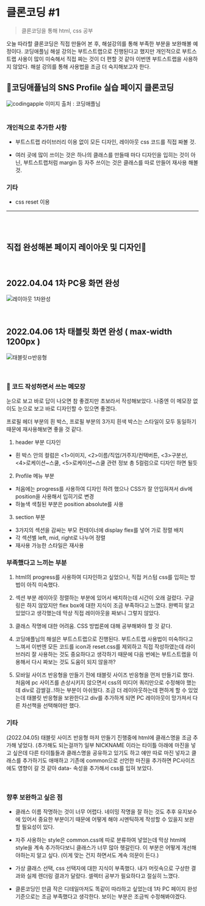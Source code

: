 # 클론코딩 #1

> 클론코딩을 통해 html, css 공부

오늘 따라할 클론코딩은 직접 만들어 본 후, 해설강의를 통해 부족한 부분을 보완해볼 예정이다.
코딩애플님 해설 강의는 부트스트랩으로 진행된다고 했지만 개인적으로 부트스트랩 사용이 많이 미숙해서 직접 짜는 것이 더 편할 것 같아 이번엔 부트스트랩을 사용하지 않았다. 해설 강의를 통해 사용법을 조금 더 숙지해보고자 한다.

## 🍎코딩애플님의 SNS Profile 실습 페이지 클론코딩

![codingapple](https://user-images.githubusercontent.com/48672106/161401308-a8b4e1a9-ebbf-4557-8a79-66d5ab05f2d2.PNG)
이미지 출처 : 코딩애플님
<br><br>

### 개인적으로 추가한 사항

- 부트스트랩 라이브러리 이용 없이 모든 디자인, 레이아웃 css 코드를 직접 짜볼 것.

- 여러 곳에 많이 쓰이는 것은 하나의 클래스를 만들때 마다 디자인을 입히는 것이 아닌, 부트스트랩처럼 margin 등 자주 쓰이는 것은 클래스를 따로 만들어 재사용 해볼 것.

### 기타

- css reset 이용

-- -- --

<br>
<br>

## 직접 완성해본 페이지 레이아웃 및 디자인🌸

<br>

## 2022.04.04 1차 PC용 화면 완성

![레이아웃 1차완성](https://user-images.githubusercontent.com/48672106/161456335-68949f6d-bbc1-44cc-95b9-7ad2396bfd40.png)

<br>

## 2022.04.06 1차 태블릿 화면 완성 ( max-width 1200px )
![태블릿ㅁ반응형](https://user-images.githubusercontent.com/48672106/161970073-beb4e062-8b83-4956-a851-43ed63227194.png)


<br>

### 📖 코드 작성하면서 쓰는 메모장

눈으로 보고 바로 답이 나오면 참 좋겠지만 초보라서 작성해보았다.
나중엔 이 메모장 없이도 눈으로 보고 바로 디자인할 수 있으면 좋겠다.

프로필 헤더 부분의 흰 박스, 프로필 부분의 3가지 흰색 박스는
스타일이 모두 동일하기 때문에 재사용해보면 좋을 것 같다.

1. header 부분 디자인

- 흰 박스 안의 컬럼은 <1>이미지, <2>이름/직업/거주지/컨택버튼, <3>구분선, <4>로케이션~스쿨, <5>로케이션~스쿨 관련 정보 총 5컬럼으로 디자인 하면 될듯

2. Profile 메뉴 부분

- 처음에는 progress를 사용하여 디자인 하려 했으나 CSS가 잘 안입혀져서 div에 position을 사용해서 입히기로 변경
- 하늘색 색칠된 부분은 position absolute를 사용

3. section 부분

- 3가지의 섹션을 감싸는 부모 컨테이너에 display flex를 넣어 가로 정렬 배치
- 각 섹션별 left, mid, right로 나누어 정렬
- 재사용 가능한 스타일은 재사용

### 부족했다고 느끼는 부분

1. html의 progress를 사용하여 디자인하고 싶었으나,
   직접 커스텀 css를 입히는 방법이 아직 미숙했다.

2. 섹션 부분 레이아웃 정렬하는 부분에 있어서 배치하는데 시간이 오래 걸렸다.
   구글링은 하지 않았지만 flex box에 대한 지식이 조금 부족하다고 느꼈다. 완벽히 알고 있었다고 생각했는데 막상 직접 레이아웃을 짜보니 그렇지 않았다.

3. 클래스 작명에 대한 어려움. CSS 방법론에 대해 공부해봐야 할 것 같다.

4. 코딩애플님의 해설은 부트스트랩으로 진행된다. 부트스트랩 사용법이 미숙하다고 느껴서 이번엔 모든 코드를 icon과 reset.css를 제외하고 직접 작성하였는데 라이브러리 잘 사용하는 것도 중요하다고 생각하기 때문에 다음 번에는 부트스트랩을 이용해서 다시 짜보는 것도 도움이 되지 않을까?

5. 모바일 사이즈 반응형을 만들기 전에 태블릿 사이즈 반응형을 먼저 만들기로 했다.
처음에 pc 사이즈를 손상시키지 않으면서 css의 미디어 쿼리만으로 수정해야 했는데 div로 감쌀걸..!하는 부분이 아쉬웠다.
조금 더 레이아웃하는데 편하게 할 수 있었는데 태블릿 반응형을 보완한다고 div를 추가하게 되면 PC 레이아웃이 망가져서
다른 차선책을 선택해야만 했다. 


### 기타

(2022.04.05) 태블릿 사이즈 반응형 마저 만들기 진행중에 html에 클래스명을 조금 추가해 넣었다. (추가해도 되는걸까?) 일부 NICKNAME 이라는 타이틀 아래에 마진을 넣고 싶은데 다른 타이틀들과 클래스명을 공유하고 있기도 하고 얘만 따로 마진 넣자고 클래스를 추가하기도 애매하고 기존에 common으로 선언한 마진을 추가하면 PC사이즈에도 영향이 갈 것 같아 data- 속성을 추가해서 css를 입혀 보았다.

<br>


### 향후 보완하고 싶은 점

- 클래스 이름 작명하는 것이 너무 어렵다. 네이밍 작명을 잘 하는 것도 추후 유지보수에 있어서 중요한 부분이기 때문에 어떻게 해야 시멘틱하게 작성할 수 있을지 보완할 필요성이 있다.

- 자주 사용하는 style은 common.css에 따로 분류하여 넣었는데 막상 html에 style을 계속 추가하다보니 클래스가 너무 많아 헷갈린다. 이 부분은 어떻게 개선해야하는지 알고 싶다. (이게 맞는 건지 하면서도 계속 의문이 든다.)

- 가상 클래스 선택, css 선택자에 대한 지식이 부족했다. 내가 머릿속으로 구상한 결과와 실제 렌더링 결과가 달랐다. 셀렉터 공부가 필요하다고 절실히 느꼈다.

- 클론코딩인 만큼 작은 디테일마저도 똑같이 따라하고 싶었는데 1차 PC 페이지 완성 기준으로는 조금 부족했다고 생각한다. 보이는 부분은 조금씩 수정해봐야겠다.
